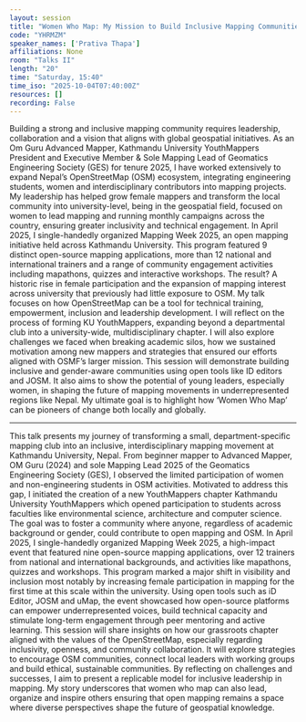 ```yaml
---
layout: session
title: "Women Who Map: My Mission to Build Inclusive Mapping Communities in Nepal"
code: "YHRMZM"
speaker_names: ['Prativa Thapa']
affiliations: None
room: "Talks II"
length: "20"
time: "Saturday, 15:40"
time_iso: "2025-10-04T07:40:00Z"
resources: []
recording: False
---
```


Building a strong and inclusive mapping community requires leadership, collaboration and a vision that aligns with global geospatial initiatives. As an Om Guru Advanced Mapper, Kathmandu University YouthMappers President and Executive Member &amp; Sole Mapping Lead of Geomatics Engineering Society (GES) for tenure 2025, I have worked extensively to expand Nepal’s OpenStreetMap (OSM) ecosystem, integrating engineering students, women and interdisciplinary contributors into mapping projects. My leadership has helped grow female mappers and transform the local community into university-level, being in the geospatial field, focused on women to lead mapping and running monthly campaigns across the country, ensuring greater inclusivity and technical engagement.                                                                                                                                                                                                                                                                                                                                                               In April 2025, I single-handedly organized Mapping Week 2025, an open mapping initiative held across Kathmandu University. This program featured 9 distinct open-source mapping applications, more than 12 national and international trainers and a range of community engagement activities including mapathons, quizzes and interactive workshops. The result? A historic rise in female participation and the expansion of mapping interest across university that previously had little exposure to OSM.
My talk focuses on how OpenStreetMap can be a tool for technical training, empowerment, inclusion and leadership development. I will reflect on the process of forming KU YouthMappers, expanding beyond a departmental club into a university-wide, multidisciplinary chapter. I will also explore challenges we faced when breaking academic silos, how we sustained motivation among new mappers and strategies that ensured our efforts aligned with OSMF’s larger mission.
This session will demonstrate building inclusive and gender-aware communities using open tools like ID editors and JOSM. It also aims to show the potential of young leaders, especially women, in shaping the future of mapping movements in underrepresented regions like Nepal. My ultimate goal is to highlight how ‘Women Who Map’ can be pioneers of change both locally and globally.

<hr>

This talk presents my journey of transforming a small, department-specific mapping club into an inclusive, interdisciplinary mapping movement at Kathmandu University, Nepal. From beginner mapper to Advanced Mapper, OM Guru (2024) and sole Mapping Lead 2025 of the Geomatics Engineering Society (GES), I observed the limited participation of women and non-engineering students in OSM activities. Motivated to address this gap, I initiated the creation of a new YouthMappers chapter Kathmandu University YouthMappers which opened participation to students across faculties like environmental science, architecture and computer science. The goal was to foster a community where anyone, regardless of academic background or gender, could contribute to open mapping and OSM.
In April 2025, I single-handedly organized Mapping Week 2025, a high-impact event that featured nine open-source mapping applications, over 12 trainers from national and international backgrounds, and activities like mapathons, quizzes and workshops. This program marked a major shift in visibility and inclusion most notably by increasing female participation in mapping for the first time at this scale within the university. Using open tools such as iD Editor, JOSM and uMap, the event showcased how open-source platforms can empower underrepresented voices, build technical capacity and stimulate long-term engagement through peer mentoring and active learning.
This session will share insights on how our grassroots chapter aligned with the values of the OpenStreetMap, especially regarding inclusivity, openness, and community collaboration. It will explore strategies to encourage OSM communities, connect local leaders with working groups and build ethical, sustainable communities. By reflecting on challenges and successes, I aim to present a replicable model for inclusive leadership in mapping. My story underscores that women who map can also lead, organize and inspire others ensuring that open mapping remains a space where diverse perspectives shape the future of geospatial knowledge.

